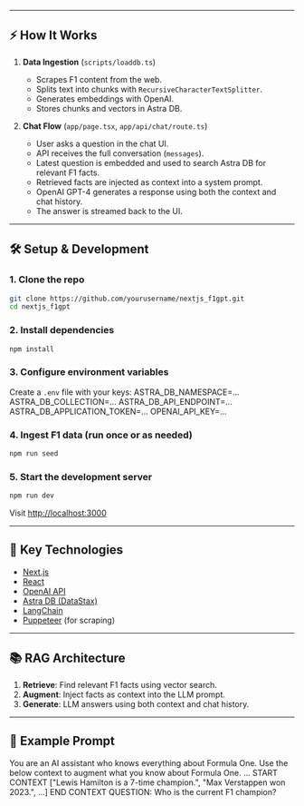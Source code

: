 
---

## ⚡ How It Works

1. **Data Ingestion** (`scripts/loaddb.ts`)
   - Scrapes F1 content from the web.
   - Splits text into chunks with `RecursiveCharacterTextSplitter`.
   - Generates embeddings with OpenAI.
   - Stores chunks and vectors in Astra DB.

2. **Chat Flow** (`app/page.tsx`, `app/api/chat/route.ts`)
   - User asks a question in the chat UI.
   - API receives the full conversation (`messages`).
   - Latest question is embedded and used to search Astra DB for relevant F1 facts.
   - Retrieved facts are injected as context into a system prompt.
   - OpenAI GPT-4 generates a response using both the context and chat history.
   - The answer is streamed back to the UI.

---

## 🛠️ Setup & Development

### 1. Clone the repo
```bash
git clone https://github.com/yourusername/nextjs_f1gpt.git
cd nextjs_f1gpt
```

### 2. Install dependencies
```bash
npm install
```

### 3. Configure environment variables

Create a `.env` file with your keys:
ASTRA_DB_NAMESPACE=...
ASTRA_DB_COLLECTION=...
ASTRA_DB_API_ENDPOINT=...
ASTRA_DB_APPLICATION_TOKEN=...
OPENAI_API_KEY=...

### 4. Ingest F1 data (run once or as needed)
```bash
npm run seed
```

### 5. Start the development server
```bash
npm run dev
```
Visit [http://localhost:3000](http://localhost:3000)

---

## 🧩 Key Technologies

- [Next.js](https://nextjs.org/)
- [React](https://react.dev/)
- [OpenAI API](https://platform.openai.com/)
- [Astra DB (DataStax)](https://www.datastax.com/products/datastax-astra-db)
- [LangChain](https://js.langchain.com/)
- [Puppeteer](https://pptr.dev/) (for scraping)

---

## 📚 RAG Architecture

1. **Retrieve**: Find relevant F1 facts using vector search.
2. **Augment**: Inject facts as context into the LLM prompt.
3. **Generate**: LLM answers using both context and chat history.

---

## 🤖 Example Prompt
You are an AI assistant who knows everything about Formula One.
Use the below context to augment what you know about Formula One.
...
START CONTEXT
["Lewis Hamilton is a 7-time champion.", "Max Verstappen won 2023.", ...]
END CONTEXT
QUESTION: Who is the current F1 champion?



